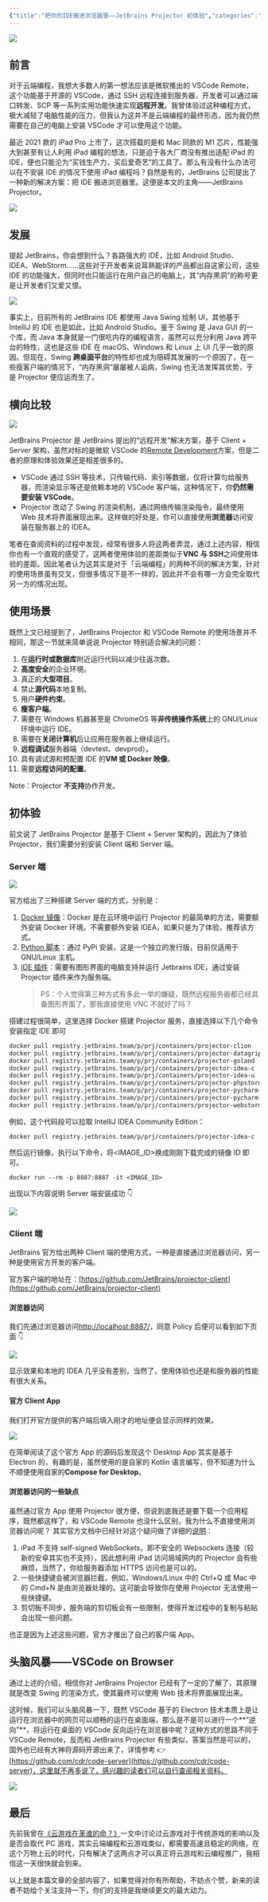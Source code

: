 ```yaml
---
{"title":"把你的IDE搬进浏览器里——JetBrains Projector 初体验","categories":"实战教学","tags":["云计算"],"abbrlink":6511,"dg-publish":true,"permalink":"/实战教学/把你的IDE搬进浏览器里——JetBrains Projector 初体验/","dgPassFrontmatter":true}
---
```



![](https://cdn.ytools.xyz/uPic/gR6ziC%E4%BA%91%E7%AB%AF%E7%BC%96%E7%A8%8B.png)

## 前言

对于云端编程，我想大多数人的第一想法应该是微软推出的 VSCode Remote，这个功能基于开源的 VSCode，通过 SSH 远程连接到服务器，开发者可以通过端口转发、SCP 等一系列实用功能快速实现**远程开发**。我曾体验过这种编程方式，极大减轻了电脑性能的压力，但我认为这并不是云端编程的最终形态，因为我仍然需要在自己的电脑上安装 VSCode 才可以使用这个功能。

最近 2021 款的 iPad Pro 上市了，这次搭载的是和 Mac 同款的 M1 芯片，性能强大到甚至有让人利用 iPad 编程的想法，只是迫于各大厂商没有推出适配 iPad 的 IDE，便也只能沦为“买钱生产力，买后爱奇艺”的工具了。那么有没有什么办法可以在不安装 IDE 的情况下使用 iPad 编程吗？自然是有的，JetBrains 公司提出了一种新的解决方案：把 IDE 搬进浏览器里。这便是本文的主角——JetBrains Projector。

![](https://cdn.ytools.xyz/uPic/ncqLVhBlog_1280x720.png)

## 发展

提起 JetBrains，你会想到什么？各路强大的 IDE，比如 Android Studio、IDEA、WebStorm……这些对于开发者来说耳熟能详的产品都出自这家公司，这些 IDE 的功能强大，但同时也只能运行在用户自己的电脑上，其“内存黑洞”的称号更是让开发者们又爱又恨。

![](https://cdn.ytools.xyz/uPic/wt6DBiiShot2021-05-04%2019.46.53.png)

事实上，目前所有的 JetBrains IDE 都使用 Java Swing 绘制 UI，其他基于 IntelliJ 的 IDE 也是如此，比如 Android Studio。鉴于 Swing 是 Java GUI 的一个库，而 Java 本身就是一门很吃内存的编程语言，虽然可以充分利用 Java 跨平台的特性，这也是这些 IDE 在 macOS、Windows 和 Linux 上 UI 几乎一致的原因。但现在，Swing **跨桌面平台**的特性却也成为阻碍其发展的一个原因了，在一些瘦客户端的情况下，“内存黑洞”屡屡被人诟病，Swing 也无法发挥其优势，于是 Projector 便应运而生了。

## 横向比较

![](https://cdn.ytools.xyz/uPic/AcZUVvAWS_Cloud9_Asset01_R3_P.22c006faf1258710ffbdd756ec83ea97449e9da3.png)

JetBrains Projector 是 JetBrains 提出的“远程开发”解决方案，基于 Client + Server 架构，虽然对标的是微软 VSCode 的[Remote Development](https://marketplace.visualstudio.com/items?itemName=ms-vscode-remote.vscode-remote-extensionpack)方案，但是二者的原理和体验效果还是相差很多的。

- VSCode 通过 SSH 等技术，只传输代码、索引等数据，仅将计算匀给服务器，而渲染显示等还是依赖本地的 VSCode 客户端，这种情况下，你**仍然需要安装 VSCode**。
- Projector 改动了 Swing 的渲染机制，通过网络传输渲染指令，最终使用 Web 技术将界面展现出来。这样做的好处是，你可以直接使用**浏览器**访问安装在服务器上的 IDEA。

笔者在查阅资料的过程中发现，经常有很多人将这两者弄混，通过上述内容，相信你也有一个直观的感受了，这两者使用体验的差距类似于**VNC 与 SSH**之间使用体验的差距。因此笔者认为这其实是对于「云端编程」的两种不同的解决方案，针对的使用场景虽有交叉，但很多情况下是不一样的，因此并不会有哪一方会完全取代另一方的情况出现。

## 使用场景

既然上文已经提到了，JetBrains Projector 和 VSCode Remote 的使用场景并不相同，那这一节就来简单说说 Projector 特别适合解决的问题：

1. 在**运行时或数据库**附近运行代码以减少往返次数。
1. **高度安全**的企业环境。
1. 真正的**大型项目**。
1. 禁止**源代码**本地复制。
1. 用户**硬件约束**。
1. **瘦客户端**。
1. 需要在 Windows 机器甚至是 ChromeOS 等**非传统操作系统**上的 GNU/Linux 环境中运行 IDE。
1. 需要在**关闭计算机**后让应用在服务器上继续运行。
1. **远程调试**服务器端（devtest、devprod）。
1. 具有调试源和预配置 IDE 的**VM 或 Docker 映像**。
1. 需要**远程访问的配置**。

Note：Projector **不支持**协作开发。

## 初体验

前文说了 JetBrains Projector 是基于 Client + Server 架构的，因此为了体验 Projector，我们需要分别安装 Client 端和 Server 端。

### Server 端

![](https://cdn.ytools.xyz/uPic/MzUr2viShot2021-05-04%2019.57.11.png)

官方给出了三种搭建 Server 端的方式，分别是：

1. [Docker 镜像](https://github.com/JetBrains/projector-docker)：Docker 是在云环境中运行 Projector 的最简单的方法，需要额外安装 Docker 环境。不需要额外安装 IDEA，如果只是为了体验，推荐该方式。
1. [Python 脚本](https://github.com/JetBrains/projector-installer)：通过 PyPi 安装，这是一个独立的发行版，目前仅适用于 GNU/Linux 主机。
1. [IDE 插件](https://github.com/JetBrains/projector-server)：需要有图形界面的电脑支持并运行 Jetbrains IDE，通过安装 Projector 插件来作为服务端。
   > PS：个人觉得第三种方式有多此一举的嫌疑，既然远程服务器都已经具备图形界面了，那我直接使用 VNC 不就好了吗？

搭建过程很简单，这里选择 Docker 搭建 Projector 服务，直接选择以下几个命令安装指定 IDE 即可

```bash
docker pull registry.jetbrains.team/p/prj/containers/projector-clion
docker pull registry.jetbrains.team/p/prj/containers/projector-datagrip
docker pull registry.jetbrains.team/p/prj/containers/projector-goland
docker pull registry.jetbrains.team/p/prj/containers/projector-idea-c
docker pull registry.jetbrains.team/p/prj/containers/projector-idea-u
docker pull registry.jetbrains.team/p/prj/containers/projector-phpstorm
docker pull registry.jetbrains.team/p/prj/containers/projector-pycharm-c
docker pull registry.jetbrains.team/p/prj/containers/projector-pycharm-p
docker pull registry.jetbrains.team/p/prj/containers/projector-webstorm
```

例如，这个代码段可以拉取 IntelliJ IDEA Community Edition：

`docker pull registry.jetbrains.team/p/prj/containers/projector-idea-c`

然后运行镜像，执行以下命令，将<IMAGE_ID>换成刚刚下载完成的镜像 ID 即可。

`docker run --rm -p 8887:8887 -it <IMAGE_ID>`

出现以下内容说明 Server 端安装成功 👇

![](https://cdn.ytools.xyz/uPic/udOlTlimage.png)

### Client 端

JetBrains 官方给出两种 Client 端的使用方式，一种是直接通过浏览器访问，另一种是使用官方开发的客户端。

官方客户端的地址在：[https://github.com/JetBrains/projector-client](https://github.com/JetBrains/projector-client)

#### 浏览器访问

我们先通过浏览器访问[http://localhost:8887/](http://localhost:8887/.)，同意 Policy 后便可以看到如下页面 👇

![](https://cdn.ytools.xyz/uPic/RPXJopiShot2021-05-04%2017.03.25.png)

显示效果和本地的 IDEA 几乎没有差别，当然了，使用体验也还是和服务器的性能有很大关系。

#### 官方 Client App

我们打开官方提供的客户端后填入刚才的地址便会显示同样的效果。

![](https://cdn.ytools.xyz/uPic/Fkl5VeiShot2021-05-04%2017.11.55.png)

在简单阅读了这个官方 App 的源码后发现这个 Desktop App 其实是基于 Electron 的，有趣的是，虽然使用的是自家的 Kotlin 语言编写，但不知道为什么不顺便使用自家的**Compose for Desktop**。

#### 浏览器访问的一些缺点

虽然通过官方 App 使用 Projector 很方便，但说到底我还是要下载一个应用程序，既然都这样了，和 VSCode Remote 也没什么区别，我为什么不直接使用浏览器访问呢？
其实官方文档中已经针对这个疑问做了详细的[说明](https://jetbrains.github.io/projector-client/mkdocs/latest/ij_user_guide/accessing/#known-issues)：

1. iPad 不支持 self-signed WebSockets，即不安全的 Websockets 连接（较新的安卓其实也不支持），因此想利用 iPad 访问局域网内的 Projector 会有些麻烦，当然了，你给服务器添加 HTTPS 访问也是可以的。
1. 一些快捷键会被浏览器拦截，例如，Windows/Linux 中的 Ctrl+Q 或 Mac 中的 Cmd+N 是由浏览器处理的。这可能会导致你在使用 Projector 无法使用一些快捷键。
1. 剪切板不同步，服务端的剪切板会有一些限制，使得开发过程中的复制与粘贴会出现一些问题。

也正是因为上述这些问题，官方才推出了自己的客户端 App。

## 头脑风暴——VSCode on Browser

通过上述的介绍，相信你对 JetBrains Projector 已经有了一定的了解了，其原理就是改变 Swing 的渲染方式，使其最终可以使用 Web 技术将界面展现出来。

这时候，我们可以头脑风暴一下，既然 VSCode 基于的 Electron 技术本质上是让运行在浏览器中的网页可以顺畅的运行在桌面端，那么是不是可以进行一个**“逆向”**，将运行在桌面的 VSCode 反向运行在浏览器中呢？这种方式的思路不同于 VSCode Remote，反而和 JetBrains Projector 有些类似，答案当然是可以的，国外也已经有大神将源码开源出来了，详情参考 👉[https://github.com/cdr/code-server](https://github.com/cdr/code-server)，这里就不再多说了，感兴趣的读者们可以自行查阅相关资料。

![](https://cdn.ytools.xyz/uPic/eSZbixiShot2021-05-04%2017.55.49.png)

## 最后

先前我曾在[《云游戏在革谁的命？》](https://mp.weixin.qq.com/s/yvprXpCfIIVvm3P6eaO1vg)一文中讨论过云游戏对于传统游戏的影响以及是否会取代 PC 游戏，其实云端编程和云游戏类似，都需要高速且稳定的网络，在这个万物上云的时代，只有解决了这两点才可以真正将云游戏和云编程推广，我相信这一天很快就会到来。

以上就是本篇文章的全部内容了，如果觉得对你有所帮助，不妨点个赞，新来的读者不妨给个关注支持一下，你们的支持是我继续更文的最大动力。
